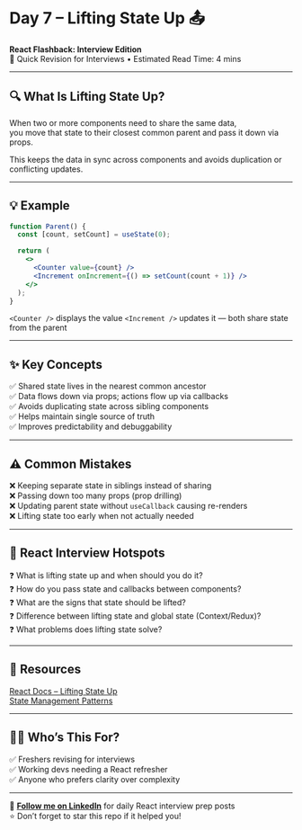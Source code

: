 # Day 7 – Lifting State Up 📤  
**React Flashback: Interview Edition**  
🔁 Quick Revision for Interviews • Estimated Read Time: 4 mins

---

## 🔍 What Is Lifting State Up?

When two or more components need to share the same data,  
you move that state to their closest common parent and pass it down via props.

This keeps the data in sync across components and avoids duplication or conflicting updates.

---

## 💡 Example

```jsx
function Parent() {
  const [count, setCount] = useState(0);

  return (
    <>
      <Counter value={count} />
      <Increment onIncrement={() => setCount(count + 1)} />
    </>
  );
}
````

`<Counter />` displays the value
`<Increment />` updates it — both share state from the parent

---

## ✨ Key Concepts

✅ Shared state lives in the nearest common ancestor  
✅ Data flows down via props; actions flow up via callbacks  
✅ Avoids duplicating state across sibling components  
✅ Helps maintain single source of truth  
✅ Improves predictability and debuggability  

---

## ⚠️ Common Mistakes

❌ Keeping separate state in siblings instead of sharing  
❌ Passing down too many props (prop drilling)  
❌ Updating parent state without `useCallback` causing re-renders  
❌ Lifting state too early when not actually needed  

---

## 🧠 React Interview Hotspots

❓ What is lifting state up and when should you do it?  
❓ How do you pass state and callbacks between components?  
❓ What are the signs that state should be lifted?  
❓ Difference between lifting state and global state (Context/Redux)?  
❓ What problems does lifting state solve?  

---

## 📘 Resources

[React Docs – Lifting State Up](https://reactjs.org/docs/lifting-state-up.html)  
[State Management Patterns](https://react.dev/learn/sharing-state-between-components)  

---

## 👩‍💻 Who’s This For?

✅ Freshers revising for interviews  
✅ Working devs needing a React refresher  
✅ Anyone who prefers clarity over complexity  

---

🔗 **[Follow me on LinkedIn](https://www.linkedin.com/in/vishakha-singhal-18983b1bb/)** for daily React interview prep posts  
⭐ Don’t forget to star this repo if it helped you!